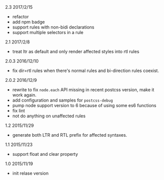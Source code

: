 2.3 2017/2/15

* refactor
* add npm badge
* support rules with non-bidi declarations
* support multiple selectors in a rule

2.1 2017/2/8

* treat ltr as default and only render affected styles into rtl rules

2.0.3 2016/12/10

* fix dir=rtl rules when there's normal rules and bi-direction rules coexist.

2.0.2 2016/12/9

* rewrite to fix `node.each` API missing in recent postcss version, make it work again.
* add configuration and samples for `postcss-debug`
* pump node support version to 6 because of using some es6 functions
* fix lint
* not do anything on unaffected rules

1.2 2015/11/29

* generate both LTR and RTL prefix for affected syntaxes.

1.1 2015/11/23

* support float and clear property

1.0 2015/11/19

* init relase version
